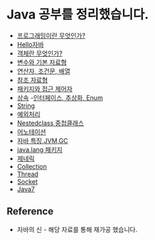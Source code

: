 # Java 공부를 정리했습니다.
- [프로그래밍이란 무엇인가?](https://github.com/RyuJungSik/Study/blob/main/Java/(01)%ED%94%84%EB%A1%9C%EA%B7%B8%EB%9E%98%EB%B0%8D%EC%9D%B4%EB%9E%80%EB%AC%B4%EC%97%87%EC%9D%B8%EA%B0%80.md)
- [Hello자바](https://github.com/RyuJungSik/Study/blob/main/Java/(02)Hello%EC%9E%90%EB%B0%94.md)
- [객체란 무엇인가?](https://github.com/RyuJungSik/Study/blob/main/Java/(03)%EA%B0%9D%EC%B2%B4%EB%9E%80%EB%AC%B4%EC%97%87%EC%9D%B8%EA%B0%80.md)
- [변수와 기본 자료형](https://github.com/RyuJungSik/Study/blob/main/Java/(04)%EB%B3%80%EC%88%98%EC%99%80%EA%B8%B0%EB%B3%B8%EC%9E%90%EB%A3%8C%ED%98%95.md)
- [연산자, 조건문, 배열](https://github.com/RyuJungSik/Study/blob/main/Java/(05)%EC%97%B0%EC%82%B0%EC%9E%90%2C%EC%A1%B0%EA%B1%B4%EB%AC%B8%2C%EB%B0%B0%EC%97%B4.md)
- [참조 자료형](https://github.com/RyuJungSik/Study/blob/main/Java/(06)%EC%B0%B8%EC%A1%B0%EC%9E%90%EB%A3%8C%ED%98%95.md)
- [패키지와 접근 제어자](https://github.com/RyuJungSik/Study/blob/main/Java/(07)%ED%8C%A8%ED%82%A4%EC%A7%80%EC%99%80%20%EC%A0%91%EA%B7%BC%20%EC%A0%9C%EC%96%B4%EC%9E%90.md)
- [상속](https://github.com/RyuJungSik/Study/blob/main/Java/(08)%EC%83%81%EC%86%8D.md)
-[인터페이스, 추상화, Enum](https://github.com/RyuJungSik/Study/blob/main/Java/(10)%EC%9D%B8%ED%84%B0%ED%8E%98%EC%9D%B4%EC%8A%A4%2C%20%EC%B6%94%EC%83%81%ED%99%94%2C%20Enum.md)
- [String](https://github.com/RyuJungSik/Study/blob/main/Java/(11)String.md)
- [예외처리](https://github.com/RyuJungSik/Study/blob/main/Java/(12)%EC%98%88%EC%99%B8%EC%B2%98%EB%A6%AC.md)
- [Nestedclass 중첩클래스](https://github.com/RyuJungSik/Study/blob/main/Java/(13)Nestedclass%20%EC%A4%91%EC%B2%A9%ED%81%B4%EB%9E%98%EC%8A%A4.md)
- [어노테이션](https://github.com/RyuJungSik/Study/blob/main/Java/(14)%EC%96%B4%EB%85%B8%ED%85%8C%EC%9D%B4%EC%85%98.md)
- [자바 특징,JVM,GC](https://github.com/RyuJungSik/Study/blob/main/Java/(15)%20%EC%9E%90%EB%B0%94%20%ED%8A%B9%EC%A7%95%2CJVM%2CGC.md)
- [java.lang 패키지](https://github.com/RyuJungSik/Study/blob/main/Java/(16)%EC%9E%90%EB%B0%94%EB%9E%AD%20%ED%8C%A8%ED%82%A4%EC%A7%80.md)
- [제네릭](https://github.com/RyuJungSik/Study/blob/main/Java/(17)%EC%A0%9C%EB%84%A4%EB%A6%AD.md)
- [Collection](https://github.com/RyuJungSik/Study/blob/main/Java/(18)Collection.md)
- [Thread](https://github.com/RyuJungSik/Study/blob/main/Java/(19)Thread.md)
- [Socket](https://github.com/RyuJungSik/Study/blob/main/Java/(20)Socket.md)
- [Java7](https://github.com/RyuJungSik/Study/blob/main/Java/(21)Java7.md)

## Reference
- 자바의 신 - 해당 자료를 통해 재가공 했습니다.
